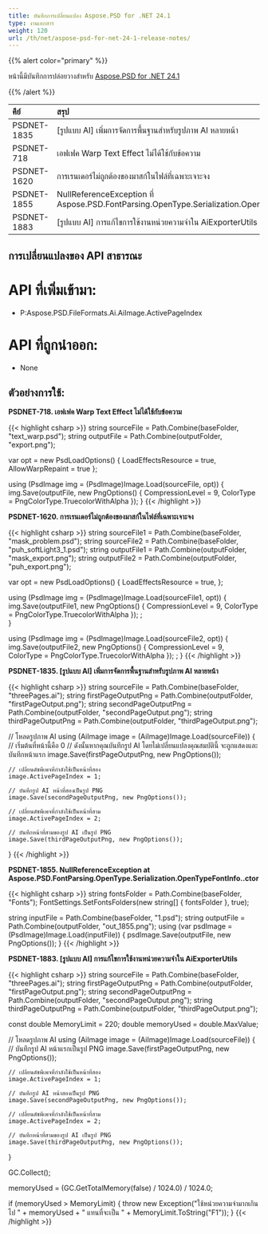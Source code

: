 ```yaml
---
title: บันทึกการเปลี่ยนแปลง Aspose.PSD for .NET 24.1
type: งานเอกสาร
weight: 120
url: /th/net/aspose-psd-for-net-24-1-release-notes/
---
```


{{% alert color="primary" %}}

หน้านี้มีบันทึกการปล่อยวางสำหรับ [Aspose.PSD for .NET 24.1](https://www.nuget.org/packages/Aspose.PSD/)

{{% /alert %}}

| **คีย์**     | **สรุป**                                                                                       | **หมวดหมู่** |
|:------------|:--------------------------------------------------------------------------------------------------|:------------|
| PSDNET-1835 | [รูปแบบ AI] เพิ่มการจัดการพื้นฐานสำหรับรูปภาพ AI หลายหน้า                                            |   คุณลักษณะ   |
| PSDNET-718  | เอฟเฟค Warp Text Effect ไม่ได้ใช้กับข้อความ                                                            |     ปัญหา     |
| PSDNET-1620 | การเรนเดอร์ไม่ถูกต้องของมาสก์ในไฟล์ที่เฉพาะเจาะจง                                             |     ปัญหา     |
| PSDNET-1855 | NullReferenceException ที่ Aspose.PSD.FontParsing.OpenType.Serialization.OpenTypeFontInfo..ctor    |     ปัญหา     |
| PSDNET-1883 | [รูปแบบ AI] การแก้ไขการใช้งานหน่วยความจำใน AiExporterUtils                                            |     ปัญหา     |



## **การเปลี่ยนแปลงของ API สาธารณะ**
# **API ที่เพิ่มเข้ามา:**
- P:Aspose.PSD.FileFormats.Ai.AiImage.ActivePageIndex

# **API ที่ถูกนำออก:**
- None


## **ตัวอย่างการใช้:**

**PSDNET-718. เอฟเฟค Warp Text Effect ไม่ได้ใช้กับข้อความ**

{{< highlight csharp >}}
string sourceFile = Path.Combine(baseFolder, "text_warp.psd");
string outputFile = Path.Combine(outputFolder, "export.png");

var opt = new PsdLoadOptions()
{
    LoadEffectsResource = true,
    AllowWarpRepaint = true
};

using (PsdImage img = (PsdImage)Image.Load(sourceFile, opt))
{
    img.Save(outputFile, new PngOptions() { CompressionLevel = 9, ColorType = PngColorType.TruecolorWithAlpha });
}
{{< /highlight >}}

**PSDNET-1620. การเรนเดอร์ไม่ถูกต้องของมาสก์ในไฟล์ที่เฉพาะเจาะจง**

{{< highlight csharp >}}
string sourceFile1 = Path.Combine(baseFolder, "mask_problem.psd");
string sourceFile2 = Path.Combine(baseFolder, "puh_softLight3_1.psd");
string outputFile1 = Path.Combine(outputFolder, "mask_export.png");
string outputFile2 = Path.Combine(outputFolder, "puh_export.png");

var opt = new PsdLoadOptions()
{
    LoadEffectsResource = true,
};

using (PsdImage img = (PsdImage)Image.Load(sourceFile1, opt))
{
    img.Save(outputFile1, new PngOptions() { CompressionLevel = 9, ColorType = PngColorType.TruecolorWithAlpha }); ;                
}

using (PsdImage img = (PsdImage)Image.Load(sourceFile2, opt))
{
    img.Save(outputFile2, new PngOptions() { CompressionLevel = 9, ColorType = PngColorType.TruecolorWithAlpha }); ;
}
{{< /highlight >}}

**PSDNET-1835. [รูปแบบ AI] เพิ่มการจัดการพื้นฐานสำหรับรูปภาพ AI หลายหน้า**

{{< highlight csharp >}}
string sourceFile = Path.Combine(baseFolder, "threePages.ai");
string firstPageOutputPng = Path.Combine(outputFolder, "firstPageOutput.png");
string secondPageOutputPng = Path.Combine(outputFolder, "secondPageOutput.png");
string thirdPageOutputPng = Path.Combine(outputFolder, "thirdPageOutput.png");

// โหลดรูปภาพ AI
using (AiImage image = (AiImage)Image.Load(sourceFile))
{
    // เริ่มต้นที่หน้านี้คือ 0
    // ดังนั้นหากคุณบันทึกรูป AI โดยไม่เปลี่ยนแปลงคุณสมบัตินี้ จะถูกแสดงและบันทึกหน้าแรก
    image.Save(firstPageOutputPng, new PngOptions());

    // เปลี่ยนดัชพีเพจที่กำลังใช้เป็นหน้าที่สอง
    image.ActivePageIndex = 1;

    // บันทึกรูป AI หน้าที่สองเป็นรูป PNG
    image.Save(secondPageOutputPng, new PngOptions());

    // เปลี่ยนดัชพีเพจที่กำลังใช้เป็นหน้าที่สาม
    image.ActivePageIndex = 2;

    // บันทึกหน้าที่สามของรูป AI เป็นรูป PNG
    image.Save(thirdPageOutputPng, new PngOptions());
}
{{< /highlight >}}

**PSDNET-1855. NullReferenceException at Aspose.PSD.FontParsing.OpenType.Serialization.OpenTypeFontInfo..ctor**

{{< highlight csharp >}}
string fontsFolder = Path.Combine(baseFolder, "Fonts");
FontSettings.SetFontsFolders(new string[] { fontsFolder }, true);

string inputFile = Path.Combine(baseFolder, "1.psd");
string outputFile = Path.Combine(outputFolder, "out_1855.png");
using (var psdImage = (PsdImage)Image.Load(inputFile))
{
    psdImage.Save(outputFile, new PngOptions());
}
{{< /highlight >}}

**PSDNET-1883. [รูปแบบ AI] การแก้ไขการใช้งานหน่วยความจำใน AiExporterUtils**

{{< highlight csharp >}}
string sourceFile = Path.Combine(baseFolder, "threePages.ai");
string firstPageOutputPng = Path.Combine(outputFolder, "firstPageOutput.png");
string secondPageOutputPng = Path.Combine(outputFolder, "secondPageOutput.png");
string thirdPageOutputPng = Path.Combine(outputFolder, "thirdPageOutput.png");

const double MemoryLimit = 220;
double memoryUsed = double.MaxValue;

// โหลดรูปภาพ AI
using (AiImage image = (AiImage)Image.Load(sourceFile))
{
    // บันทึกรูป AI หน้าแรกเป็นรูป PNG
    image.Save(firstPageOutputPng, new PngOptions());

    // เปลี่ยนดัชพีเพจที่กำลังใช้เป็นหน้าที่สอง
    image.ActivePageIndex = 1;

    // บันทึกรูป AI หน้าสองเป็นรูป PNG
    image.Save(secondPageOutputPng, new PngOptions());

    // เปลี่ยนดัชพีเพจที่กำลังใช้เป็นหน้าที่สาม
    image.ActivePageIndex = 2;

    // บันทึกหน้าที่สามของรูป AI เป็นรูป PNG
    image.Save(thirdPageOutputPng, new PngOptions());
}

GC.Collect();

memoryUsed = (GC.GetTotalMemory(false) / 1024.0) / 1024.0;

if (memoryUsed > MemoryLimit)
{
    throw new Exception("ใช้หน่วยความจำมากเกินไป " + memoryUsed + " แทนที่จะเป็น " + MemoryLimit.ToString("F1"));
}
{{< /highlight >}}
